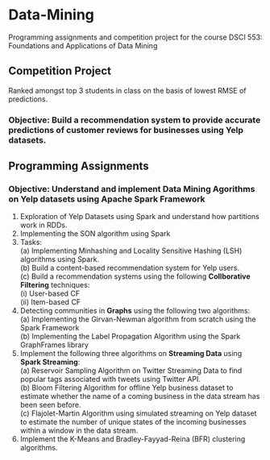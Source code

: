 # Data-Mining
Programming assignments and competition project for the course DSCI 553: Foundations and Applications of Data Mining

## Competition Project
Ranked amongst top 3 students in class on the basis of lowest RMSE of predictions.

### Objective: Build a recommendation system to provide accurate predictions of customer reviews for businesses using Yelp datasets.

## Programming Assignments

### Objective: Understand and implement Data Mining Agorithms on Yelp datasets using Apache Spark Framework

1. Exploration of Yelp Datasets using Spark and understand how partitions work in RDDs.
2. Implementing the SON algorithm using Spark
3. Tasks: \
 (a) Implementing Minhashing and Locality Sensitive Hashing (LSH) algorithms using Spark. \
 (b) Build a content-based recommendation system for Yelp users. \
 (c) Build a recommendation systems using the following **Collborative Filtering** techniques: \
    (i) User-based CF \
    (ii) Item-based CF
4. Detecting communities in **Graphs** using the following two algorithms: \
  (a) Implementing the Girvan-Newman algorithm from scratch using the Spark Framework \
  (b) Implementing the Label Propagation Algorithm using the Spark GraphFrames library
5. Implement the following three algorithms on **Streaming Data** using **Spark Streaming**: \
  (a) Reservoir Sampling Algorithm on Twitter Streaming Data to find popular tags associated with tweets using Twitter API. \
  (b) Bloom Filtering Algorithm for offline Yelp business dataset to estimate whether the name of a coming business in the data stream has been seen before. \
  (c) Flajolet-Martin Algorithm using simulated streaming on Yelp dataset to estimate the number of unique states of the incoming businesses within a window in the data stream.
6. Implement the K-Means and Bradley-Fayyad-Reina (BFR) clustering algorithms.
